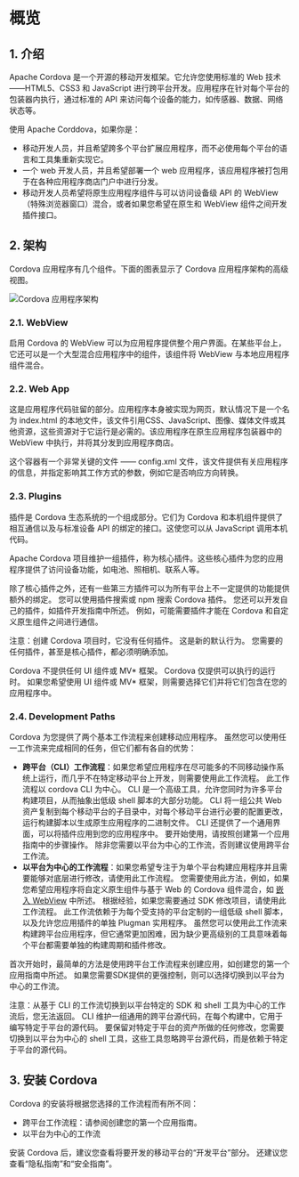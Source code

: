 # 概览

## 1. 介绍

Apache Cordova 是一个开源的移动开发框架。它允许您使用标准的 Web 技术——HTML5、CSS3 和 JavaScript 进行跨平台开发。应用程序在针对每个平台的包装器内执行，通过标准的 API 来访问每个设备的能力，如传感器、数据、网络状态等。

使用 Apache Corddova，如果你是：

* 移动开发人员，并且希望跨多个平台扩展应用程序，而不必使用每个平台的语言和工具集重新实现它。
* 一个 web 开发人员，并且希望部署一个 web 应用程序，该应用程序被打包用于在各种应用程序商店门户中进行分发。
* 移动开发人员希望将原生应用程序组件与可以访问设备级 API 的 WebView（特殊浏览器窗口）混合，或者如果您希望在原生和 WebView 组件之间开发插件接口。

## 2. 架构

Cordova 应用程序有几个组件。下面的图表显示了 Cordova 应用程序架构的高级视图。

![Cordova 应用程序架构](https://cordova.apache.org/static/img/guide/cordovaapparchitecture.png)

### 2.1. WebView

启用 Cordova 的 WebView 可以为应用程序提供整个用户界面。在某些平台上，它还可以是一个大型混合应用程序中的组件，该组件将 WebView 与本地应用程序组件混合。

### 2.2. Web App

这是应用程序代码驻留的部分。应用程序本身被实现为网页，默认情况下是一个名为 index.html 的本地文件，该文件引用CSS、JavaScript、图像、媒体文件或其他资源，这些资源对于它运行是必需的。该应用程序在原生应用程序包装器中的 WebView 中执行，并将其分发到应用程序商店。

这个容器有一个非常关键的文件 —— config.xml 文件，该文件提供有关应用程序的信息，并指定影响其工作方式的参数，例如它是否响应方向转换。

### 2.3. Plugins

插件是 Cordova 生态系统的一个组成部分。它们为 Cordova 和本机组件提供了相互通信以及与标准设备 API 的绑定的接口。这使您可以从 JavaScript 调用本机代码。

Apache Cordova 项目维护一组插件，称为核心插件。这些核心插件为您的应用程序提供了访问设备功能，如电池、照相机、联系人等。

除了核心插件之外，还有一些第三方插件可以为所有平台上不一定提供的功能提供额外的绑定。 您可以使用插件搜索或 npm 搜索 Cordova 插件。 您还可以开发自己的插件，如插件开发指南中所述。 例如，可能需要插件才能在 Cordova 和自定义原生组件之间进行通信。

注意：创建 Cordova 项目时，它没有任何插件。 这是新的默认行为。 您需要的任何插件，甚至是核心插件，都必须明确添加。

Cordova 不提供任何 UI 组件或 MV* 框架。 Cordova 仅提供可以执行的运行时。 如果您希望使用 UI 组件或 MV* 框架，则需要选择它们并将它们包含在您的应用程序中。

### 2.4. Development Paths

Cordova 为您提供了两个基本工作流程来创建移动应用程序。 虽然您可以使用任一工作流来完成相同的任务，但它们都有各自的优势：

* **跨平台（CLI）工作流程**：如果您希望应用程序在尽可能多的不同移动操作系统上运行，而几乎不在特定移动平台上开发，则需要使用此工作流程。 此工作流程以 cordova CLI 为中心。 CLI 是一个高级工具，允许您同时为许多平台构建项目，从而抽象出低级 shell 脚本的大部分功能。 CLI 将一组公共 Web 资产复制到每个移动平台的子目录中，对每个移动平台进行必要的配置更改，运行构建脚本以生成原生应用程序的二进制文件。 CLI 还提供了一个通用界面，可以将插件应用到您的应用程序中。 要开始使用，请按照创建第一个应用指南中的步骤操作。 除非您需要以平台为中心的工作流，否则建议使用跨平台工作流。
* **以平台为中心的工作流程**：如果您希望专注于为单个平台构建应用程序并且需要能够对底层进行修改，请使用此工作流程。 您需要使用此方法，例如，如果您希望应用程序将自定义原生组件与基于 Web 的 Cordova 组件混合，如 [嵌入 WebView](https://cordova.apache.org/docs/en/8.x/guide/hybrid/webviews/index.html) 中所述。 根据经验，如果您需要通过 SDK 修改项目，请使用此工作流程。 此工作流依赖于为每个受支持的平台定制的一组低级 shell 脚本，以及允许您应用插件的单独 Plugman 实用程序。 虽然您可以使用此工作流来构建跨平台应用程序，但它通常更加困难，因为缺少更高级别的工具意味着每个平台都需要单独的构建周期和插件修改。

首次开始时，最简单的方法是使用跨平台工作流程来创建应用，如创建您的第一个应用指南中所述。 如果您需要SDK提供的更强控制，则可以选择切换到以平台为中心的工作流。

注意：从基于 CLI 的工作流切换到以平台特定的 SDK 和 shell 工具为中心的工作流后，您无法返回。 CLI 维护一组通用的跨平台源代码，在每个构建中，它用于编写特定于平台的源代码。 要保留对特定于平台的资产所做的任何修改，您需要切换到以平台为中心的 shell 工具，这些工具忽略跨平台源代码，而是依赖于特定于平台的源代码。

## 3. 安装 Cordova

Cordova 的安装将根据您选择的工作流程而有所不同：

* 跨平台工作流程：请参阅创建您的第一个应用指南。
* 以平台为中心的工作流

安装 Cordova 后，建议您查看将要开发的移动平台的“开发平台”部分。 还建议您查看“隐私指南”和“安全指南”。